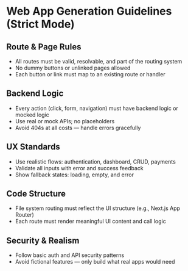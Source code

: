 # Web App Generation Guidelines (Strict Mode)

## Route & Page Rules
- All routes must be valid, resolvable, and part of the routing system
- No dummy buttons or unlinked pages allowed
- Each button or link must map to an existing route or handler

## Backend Logic
- Every action (click, form, navigation) must have backend logic or mocked logic
- Use real or mock APIs; no placeholders
- Avoid 404s at all costs — handle errors gracefully

## UX Standards
- Use realistic flows: authentication, dashboard, CRUD, payments
- Validate all inputs with error and success feedback
- Show fallback states: loading, empty, and error

## Code Structure
- File system routing must reflect the UI structure (e.g., Next.js App Router)
- Each route must render meaningful UI content and call logic

## Security & Realism
- Follow basic auth and API security patterns
- Avoid fictional features — only build what real apps would need
